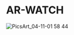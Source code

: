 # AR-WATCH


![PicsArt_04-11-01 58 44](https://user-images.githubusercontent.com/89779224/225382849-3608fe9b-2dd4-4112-929a-123575e159b2.jpg)
